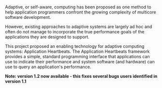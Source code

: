 Adaptive, or self-aware, computing has been proposed as one method to help application programmers confront the growing complexity of multicore software development.

However, existing approaches to adaptive systems are largely ad hoc and often do not manage to incorporate the true performance goals of the applications they are designed to support.

This project proposed an enabling technology for adaptive computing systems: Application Heartbeats. The Application Heartbeats framework provides a simple, standard programming interface that applications can use to indicate their performance and system software (and hardware) can use to query an application's performance.

**Note: version 1.2 now available - this fixes several bugs users identified in version 1.1**